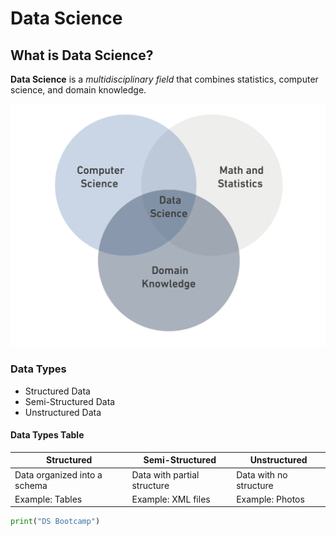 # Data Science

## What is Data Science?

**Data Science** is a *multidisciplinary field* that combines statistics, computer science, and domain knowledge.

![DS.png](DS.png)

### Data Types

- Structured Data
- Semi-Structured Data
- Unstructured Data

#### Data Types Table

| **Structured**               | **Semi-Structured**             | **Unstructured**        |
|-------------------------------|----------------------------------|--------------------------|
| Data organized into a schema | Data with partial structure     | Data with no structure  |
| Example: Tables              | Example: XML files              | Example: Photos         |

```python
print("DS Bootcamp")
